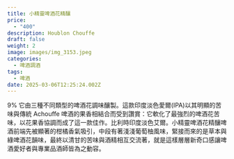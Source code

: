 ```yaml
---
title: 小精靈啤酒花精釀
price:
  - "400"
description: Houblon Chouffe
draft: false
weight: 2
image: images/img_3153.jpeg
categories:
  - 啤酒調酒
tags:
  - 啤酒
date: 2025-03-06T12:25:24.002Z
---
```

9% 它由三種不同類型的啤酒花調味釀製。這款印度淡色愛爾(IPA)以其明顯的苦味與傳統 Achouffe 啤酒的果香相結合而受到讚賞：它軟化了最強烈的啤酒花苦味，以花果香協調而成了這一款佳作。比利時印度淡色艾爾。小精靈啤酒花精釀啤酒前端先被顯著的柑橘香氣吸引，中段有著淺淺葡萄柚風味，緊接而來的是草本與綠啤酒花韻味，最終以清甘的苦味與酒精相互交流著，就是這樣層層新奇口感讓啤酒愛好者與專業品酒師皆為之動容。